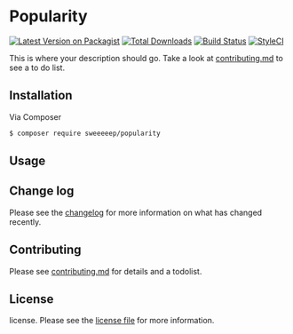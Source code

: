 # Popularity

[![Latest Version on Packagist][ico-version]][link-packagist]
[![Total Downloads][ico-downloads]][link-downloads]
[![Build Status][ico-travis]][link-travis]
[![StyleCI][ico-styleci]][link-styleci]

This is where your description should go. Take a look at [contributing.md](contributing.md) to see a to do list.

## Installation

Via Composer

``` bash
$ composer require sweeeeep/popularity
```

## Usage

## Change log

Please see the [changelog](changelog.md) for more information on what has changed recently.


## Contributing

Please see [contributing.md](contributing.md) for details and a todolist.

## License

license. Please see the [license file](license.md) for more information.

[ico-version]: https://img.shields.io/packagist/v/sweeeeep/popularity.svg?style=flat-square
[ico-downloads]: https://img.shields.io/packagist/dt/sweeeeep/popularity.svg?style=flat-square
[ico-travis]: https://img.shields.io/travis/sweeeeep/popularity/master.svg?style=flat-square
[ico-styleci]: https://styleci.io/repos/145924630/shield

[link-packagist]: https://packagist.org/packages/sweeeeep/popularity
[link-downloads]: https://packagist.org/packages/sweeeeep/popularity
[link-travis]: https://travis-ci.org/sweeeeep/popularity
[link-styleci]: https://styleci.io/repos/12345678
